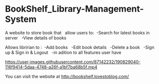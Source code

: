 # BookShelf_Library-Management-System

A website to store book that &nbsp;
allow users to:&nbsp;
-Search for latest books in server &nbsp;
-View details of books &nbsp;

Allows libririan to :&nbsp;
-Add books &nbsp;
-Edit book details &nbsp;
-Delete a book &nbsp;
-Sign up & Sign in & Logout &nbsp;
-in adition to all features user have

https://user-images.githubusercontent.com/87142232/190829040-116f9414-5daa-4748-a26f-a1bf7ba68b5f.mp4 



You can visit the website at http://bookshelf.lovestoblog.com/

